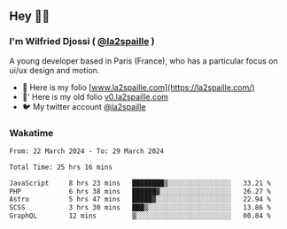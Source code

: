 ## Hey 👋🏾
### I'm Wilfried Djossi ( <a href="https://twitter.com/la2spaille/" target="_blank">@la2spaille</a> )
A young developer based in Paris (France), who has a particular focus on ui/ux design and motion.

- 🎨 Here is my folio [www.la2spaille.com](https://la2spaille.com/)
- 🎨' Here is my old folio [v0.la2spaille.com](https://v0.la2spaille.com/)
- 🐦 My twitter account [@la2spaille](https://twitter.com/la2spaille/)

### Wakatime
<!--START_SECTION:waka-->

```txt
From: 22 March 2024 - To: 29 March 2024

Total Time: 25 hrs 16 mins

JavaScript     8 hrs 23 mins   ████████▒░░░░░░░░░░░░░░░░   33.21 %
PHP            6 hrs 38 mins   ██████▓░░░░░░░░░░░░░░░░░░   26.27 %
Astro          5 hrs 47 mins   █████▓░░░░░░░░░░░░░░░░░░░   22.94 %
SCSS           3 hrs 30 mins   ███▒░░░░░░░░░░░░░░░░░░░░░   13.86 %
GraphQL        12 mins         ▒░░░░░░░░░░░░░░░░░░░░░░░░   00.84 %
```

<!--END_SECTION:waka-->
<!--
**la2spaille/la2spaille** is a ✨ _special_ ✨ repository because its `README.md` (this file) appears on your GitHub profile.

Here are some ideas to get you started:

- 🔭 I’m currently working on ...
- 🌱 I’m currently learning ...
- 👯 I’m looking to collaborate on ...
- 🤔 I’m looking for help with ...
- 💬 Ask me about ...
- 📫 How to reach me: ...
- 😄 Pronouns: ...
- ⚡ Fun fact: ...
-->
